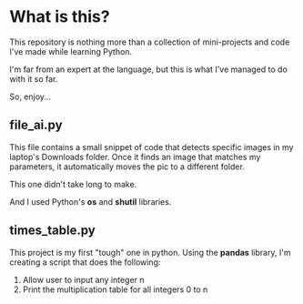 # What is this?

This repository is nothing more than a collection of mini-projects
and code I've made while learning Python.

I'm far from an expert at the language, but this is what I've managed
to do with it so far.

So, enjoy...

## file_ai.py

This file contains a small snippet of code that detects specific images
in my laptop's Downloads folder. Once it finds an image that matches
my parameters, it automatically moves the pic to a different folder.

This one didn't take long to make.

And I used Python's **os** and **shutil** libraries.

## times_table.py

This project is my first "tough" one in python. Using the **pandas**
library, I'm creating a script that does the following:

1. Allow user to input any integer n
2. Print the multiplication table for all integers 0 to n